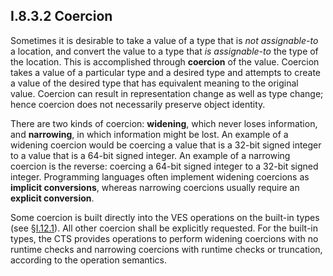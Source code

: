 ## I.8.3.2 Coercion

Sometimes it is desirable to take a value of a type that is *not assignable-to* a location, and convert the value to a type that *is assignable-to* the type of the location. This is accomplished through **coercion** of the value. Coercion takes a value of a particular type and a desired type and attempts to create a value of the desired type that has equivalent meaning to the original value. Coercion can result in representation change as well as type change; hence coercion does not necessarily preserve object identity.

There are two kinds of coercion: **widening**, which never loses information, and **narrowing**, in which information might be lost. An example of a widening coercion would be coercing a value that is a 32-bit signed integer to a value that is a 64-bit signed integer. An example of a narrowing coercion is the reverse: coercing a 64-bit signed integer to a 32-bit signed integer. Programming languages often implement widening coercions as **implicit  conversions**, whereas narrowing coercions usually require an **explicit conversion**.

Some coercion is built directly into the VES operations on the built-in types (see §[I.12.1](i.12.1-supported-data-types.md)). All other coercion shall be explicitly requested. For the built-in types, the CTS provides operations to perform widening coercions with no runtime checks and narrowing coercions with runtime checks or truncation, according to the operation semantics.
